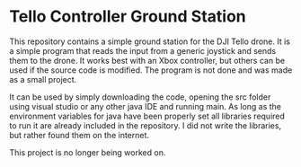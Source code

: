 # Tello Controller Ground Station
 This repository contains a simple ground station for the DJI Tello drone. It is a simple program that reads the input from a generic joystick and sends them to the drone. It works best with an Xbox controller, but others can be used if the source code is modified. The program is not done and was made as a small project.  

It can be used by simply downloading the code, opening the src folder using visual studio or any other java IDE and running main. As long as the environment variables for java have been properly set all libraries required to run it are already included in the repository. I did not write the libraries, but rather found them on the internet. 

This project is no longer being worked on.
